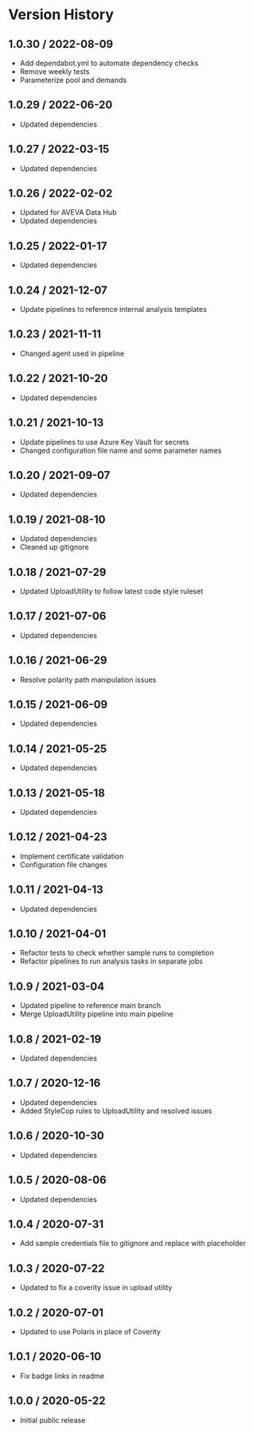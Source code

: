 # Version History

## 1.0.30 / 2022-08-09

- Add dependabot.yml to automate dependency checks
- Remove weekly tests
- Parameterize pool and demands

## 1.0.29 / 2022-06-20

- Updated dependencies

## 1.0.27 / 2022-03-15

- Updated dependencies

## 1.0.26 / 2022-02-02

- Updated for AVEVA Data Hub
- Updated dependencies

## 1.0.25 / 2022-01-17

- Updated dependencies

## 1.0.24 / 2021-12-07

- Update pipelines to reference internal analysis templates

## 1.0.23 / 2021-11-11

- Changed agent used in pipeline

## 1.0.22 / 2021-10-20

- Updated dependencies

## 1.0.21 / 2021-10-13

- Update pipelines to use Azure Key Vault for secrets
- Changed configuration file name and some parameter names

## 1.0.20 / 2021-09-07

- Updated dependencies

## 1.0.19 / 2021-08-10

- Updated dependencies
- Cleaned up gitignore

## 1.0.18 / 2021-07-29

- Updated UploadUtility to follow latest code style ruleset

## 1.0.17 / 2021-07-06

- Updated dependencies

## 1.0.16 / 2021-06-29

- Resolve polarity path manipulation issues

## 1.0.15 / 2021-06-09

- Updated dependencies

## 1.0.14 / 2021-05-25

- Updated dependencies

## 1.0.13 / 2021-05-18

- Updated dependencies

## 1.0.12 / 2021-04-23

- Implement certificate validation
- Configuration file changes

## 1.0.11 / 2021-04-13

- Updated dependencies

## 1.0.10 / 2021-04-01

- Refactor tests to check whether sample runs to completion
- Refactor pipelines to run analysis tasks in separate jobs

## 1.0.9 / 2021-03-04

- Updated pipeline to reference main branch
- Merge UploadUtility pipeline into main pipeline

## 1.0.8 / 2021-02-19

- Updated dependencies

## 1.0.7 / 2020-12-16

- Updated dependencies
- Added StyleCop rules to UploadUtility and resolved issues

## 1.0.6 / 2020-10-30

- Updated dependencies

## 1.0.5 / 2020-08-06

- Updated dependencies

## 1.0.4 / 2020-07-31

- Add sample credentials file to gitignore and replace with placeholder

## 1.0.3 / 2020-07-22

- Updated to fix a coverity issue in upload utility

## 1.0.2 / 2020-07-01

- Updated to use Polaris in place of Coverity

## 1.0.1 / 2020-06-10

- Fix badge links in readme

## 1.0.0 / 2020-05-22

- Initial public release
